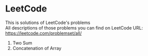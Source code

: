 # LeetCode
This is solutions of LeetCode's problems </br>
All descriptions of those problems you can find on LeetCode URL: https://leetcode.com/problemset/all/ </br>
1. Two Sum 
2. Concatenation of Array
